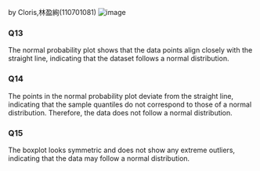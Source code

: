 by Cloris,林盈絢(110701081)
![image](https://github.com/user-attachments/assets/1efd1c64-53ad-43c1-b76f-fd409b3f14ab)

### Q13
The normal probability plot shows that the data points align closely with the straight line, indicating that the dataset follows a normal distribution.
### Q14	
The points in the normal probability plot deviate from the straight line, indicating that the sample quantiles do not correspond to those of a normal distribution. Therefore, the data does not follow a normal distribution.
### Q15
The boxplot looks symmetric and does not show any extreme outliers, indicating that the data may follow a normal distribution. 
